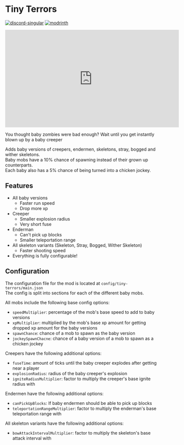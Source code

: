 # Tiny Terrors
[![discord-singular](https://cdn.jsdelivr.net/npm/@intergrav/devins-badges@3/assets/cozy/social/discord-singular_vector.svg)](https://discord.offsetmonkey538.top/)
[![modrinth](https://cdn.jsdelivr.net/npm/@intergrav/devins-badges@3/assets/cozy/available/modrinth_vector.svg)](https://modrinth.com/mod/tiny-terrors)

<iframe width="560" height="315" src="https://www.youtube-nocookie.com/embed/XxkAvAz_-FI" title="YouTube video player" frameborder="0" allow="accelerometer; autoplay; clipboard-write; encrypted-media; gyroscope; picture-in-picture; web-share" allowfullscreen></iframe>

You thought baby zombies were bad enough? Wait until you get instantly blown up by a baby creeper

Adds baby versions of creepers, endermen, skeletons, stray, bogged and wither skeletons.  
Baby mobs have a 10% chance of spawning instead of their grown up counterparts.  
Each baby also has a 5% chance of being turned into a chicken jockey.

## Features
- All baby versions
  - Faster run speed
  - Drop more xp
- Creeper
  - Smaller explosion radius
  - Very short fuse
- Enderman
  - Can't pick up blocks
  - Smaller teleportation range
- All skeleton variants (Skeleton, Stray, Bogged, Wither Skeleton)
  - Faster shooting speed
- Everything is fully configurable!

## Configuration
The configuration file for the mod is located at `config/tiny-terrors/main.json`  
The config is split into sections for each of the different baby mobs.

All mobs include the following base config options:
- `speedMultiplier`: percentage of the mob's base speed to add to baby versions
- `xpMultiplier`: multiplied by the mob's base xp amount for getting dropped xp amount for the baby versions
- `spawnChance`: chance of a mob to spawn as the baby version
- `jockeySpawnChacne`: chance of a baby version of a mob to spawn as a chicken jockey

Creepers have the following additional options:
- `fuseTime`: amount of ticks until the baby creeper explodes after getting near a player
- `explosionRadius`: radius of the baby creeper's explosion
- `igniteRadiusMultiplier`: factor to multiply the creeper's base ignite radius with

Endermen have the following additional options:
- `canPickUpBlocks`: If baby endermen should be able to pick up blocks
- `teleportationRangeMultiplier`: factor to multiply the enderman's base teleportation range with

All skeleton variants have the following additional options:
- `bowAttackIntervalMultiplier`: factor to multiply the skeleton's base attack interval with